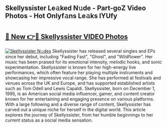 ## Skellyssister Le𝚊ked N𝚞de - Part-goZ Video Photos - Hot Onlyf𝚊ns Le𝚊ks lYUfy

# <h2><a href="http://ab4821.deff.icu/?id=Skellyssister">🔗 New 👉🔴 Skellyssister VIDEO Photos</a></h2>

[![Skellyssister N𝚞des](https://i.imgur.com/rIISA9y.gif)](http://ab4821.deff.icu/?id=Skellyssister)
Skellyssister has released several singles and EPs since her debut, including "Fading Fast", "Ghost", and "Wildflower". Her music has been praised for its emotional intensity, melodic hooks, and sonic experimentation. Skellyssister is known for her high-energy live performances, which often feature her playing multiple instruments and showcasing her impressive vocal range. She has performed at festivals and venues across the UK and Europe, and has supported established artists such as Tom Odell and Lewis Capaldi. Skellyssister, born on December 1, 1995, is an American social media influencer, gamer, and content creator known for her entertaining and engaging presence on various platforms. With a large following and a diverse range of content, Skellyssister has carved out a unique niche for herself in the digital world. This article explores the journey of Skellyssister, from her humble beginnings to her current status as a social media sensation.
